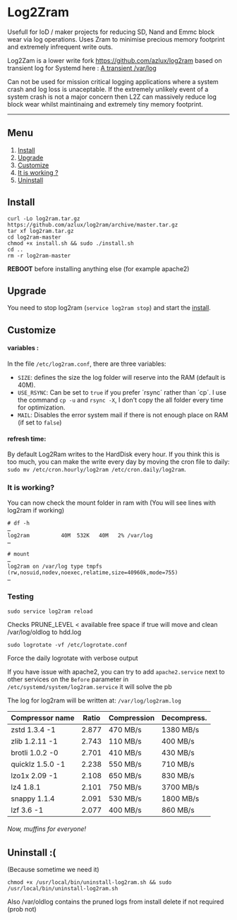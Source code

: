 # Log2Zram

Usefull for IoD / maker projects for reducing SD, Nand and Emmc block wear via log operations.
Uses Zram to minimise precious memory footprint and extremely infrequent write outs.

Log2Zam is a lower write fork https://github.com/azlux/log2ram based on transient log for Systemd here : [A transient /var/log](https://www.debian-administration.org/article/661/A_transient_/var/log)

Can not be used for mission critical logging applications where a system crash and log loss is unaceptable.
If the extremely unlikely event of a system crash is not a major concern then L2Z can massively reduce log block wear whilst maintinaing and extremely tiny memory footprint.

_____
## Menu
1. [Install](#install)
2. [Upgrade](#upgrade)
3. [Customize](#customize)
4. [It is working ?](#it-is-working)
5. [Uninstall](#uninstall-)

## Install

    curl -Lo log2ram.tar.gz https://github.com/azlux/log2ram/archive/master.tar.gz
    tar xf log2ram.tar.gz
    cd log2ram-master
    chmod +x install.sh && sudo ./install.sh
    cd ..
    rm -r log2ram-master

**REBOOT** before installing anything else (for example apache2)
## Upgrade

You need to stop log2ram (`service log2ram stop`) and start the [install](#install).

## Customize
#### variables :
In the file `/etc/log2ram.conf`, there are three variables:

- `SIZE`: defines the size the log folder will reserve into the RAM (default is 40M).
- `USE_RSYNC`: Can be set to `true` if you prefer ´rsync´ rather than ´cp´. I use the command `cp -u` and `rsync -X`, I don't copy the all folder every time for optimization.
- `MAIL`: Disables the error system mail if there is not enough place on RAM (if set to `false`)

#### refresh time:
By default Log2Ram writes to the HardDisk every hour. If you think this is too much, you can make the write every day by moving the cron file to daily: `sudo mv /etc/cron.hourly/log2ram /etc/cron.daily/log2ram`.

### It is working?
You can now check the mount folder in ram with (You will see lines with log2ram if working)
```
# df -h
…
log2ram          40M  532K   40M   2% /var/log
…

# mount
…
log2ram on /var/log type tmpfs (rw,nosuid,nodev,noexec,relatime,size=40960k,mode=755)
…
```
### Testing
```
sudo service log2ram reload
```
Checks PRUNE_LEVEL < available free space if true will move and clean /var/log/oldlog to hdd.log
```
sudo logrotate -vf /etc/logrotate.conf
```
Force the daily logrotate with verbose output

If you have issue with apache2, you can try to add `apache2.service` next to other services on the `Before` parameter in `/etc/systemd/system/log2ram.service` it will solve the pb

The log for log2ram will be written at: `/var/log/log2ram.log`

| Compressor name	     | Ratio	| Compression | Decompress. |
|------------------------|----------|-------------|-------------|
|zstd 1.3.4 -1	         | 2.877	| 470 MB/s	  | 1380 MB/s   |
|zlib 1.2.11 -1	         | 2.743    | 110 MB/s    | 400 MB/s    |
|brotli 1.0.2 -0	     | 2.701	| 410 MB/s	  | 430 MB/s    |
|quicklz 1.5.0 -1	     | 2.238	| 550 MB/s	  | 710 MB/s    |
|lzo1x 2.09 -1	         | 2.108	| 650 MB/s	  | 830 MB/s    |
|lz4 1.8.1	             | 2.101    | 750 MB/s    | 3700 MB/s   |
|snappy 1.1.4	         | 2.091	| 530 MB/s	  | 1800 MB/s   |
|lzf 3.6 -1	             | 2.077	| 400 MB/s	  | 860 MB/s    |

###### Now, muffins for everyone!


## Uninstall :(
(Because sometime we need it)
```
chmod +x /usr/local/bin/uninstall-log2ram.sh && sudo /usr/local/bin/uninstall-log2ram.sh
```
Also /var/oldlog contains the pruned logs from install delete if not required (prob not)
